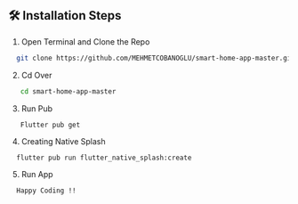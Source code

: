 ## 🛠️ Installation Steps


1. Open Terminal and Clone the Repo

```bash
  git clone https://github.com/MEHMETCOBANOGLU/smart-home-app-master.git
```
 2. Cd Over 
 
```bash
   cd smart-home-app-master
```
 3. Run Pub
```
   Flutter pub get
```
4. Creating Native Splash
```
  flutter pub run flutter_native_splash:create
```
5. Run App 
```
  Happy Coding !!
```
